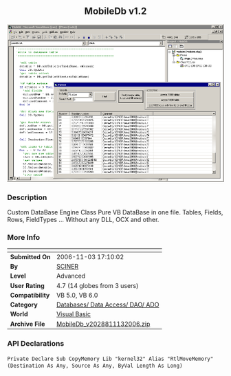 ﻿<div align="center">

## MobileDb v1\.2

<img src="PIC2006113177388326.gif">
</div>

### Description

Custom DataBase Engine Class Pure VB DataBase in one file. Tables, Fields, Rows, FieldTypes ... Without any DLL, OCX and other.
 
### More Info
 


<span>             |<span>
---                |---
**Submitted On**   |2006-11-03 17:10:02
**By**             |[SCINER](https://github.com/Planet-Source-Code/PSCIndex/blob/master/ByAuthor/sciner.md)
**Level**          |Advanced
**User Rating**    |4.7 (14 globes from 3 users)
**Compatibility**  |VB 5\.0, VB 6\.0
**Category**       |[Databases/ Data Access/ DAO/ ADO](https://github.com/Planet-Source-Code/PSCIndex/blob/master/ByCategory/databases-data-access-dao-ado__1-6.md)
**World**          |[Visual Basic](https://github.com/Planet-Source-Code/PSCIndex/blob/master/ByWorld/visual-basic.md)
**Archive File**   |[MobileDb\_v2028811132006\.zip](https://github.com/Planet-Source-Code/sciner-mobiledb-v1-2__1-66992/archive/master.zip)

### API Declarations

```
Private Declare Sub CopyMemory Lib "kernel32" Alias "RtlMoveMemory" (Destination As Any, Source As Any, ByVal Length As Long)
```





